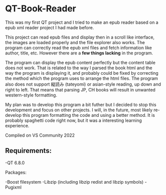 # QT-Book-Reader

This was my first QT project and I tried to make an epub reader based on a epub xml reader project I had made before. 

This project can read epub files and display then in a scroll like interface, the images are loaded properly and the file explorer also works. The program can correctly read the epub xml files and fetch information like author, title, etc. However there are a **few things lacking** in the program. 

The program can display the epub content perfectly but the content table does not work. That is related to the way I parsed the book html and the way the program is displaying it, and probably could be fixed by correcting the method which the program uses to arrange the html files. The program also does not support 縦読み (tateyomi) or asian-style reading, up down and right to left. That means that parsing JP, CH books will result in unwanted western-style formatting. 

My plan was to develop this program a bit futher but I decided to stop this development and focus on other projects. I will, in the future, most likely re-develop this program formatting the code and using a better method. It is probably spaghetti code right now, but it was a interesting learning experience.


Compiled on VS Community 2022
## Requirements:

-QT 6.8.0

Packages:

-Boost filesystem
-Libzip (including libzip redist and libzip symbols)
-Pugixml


